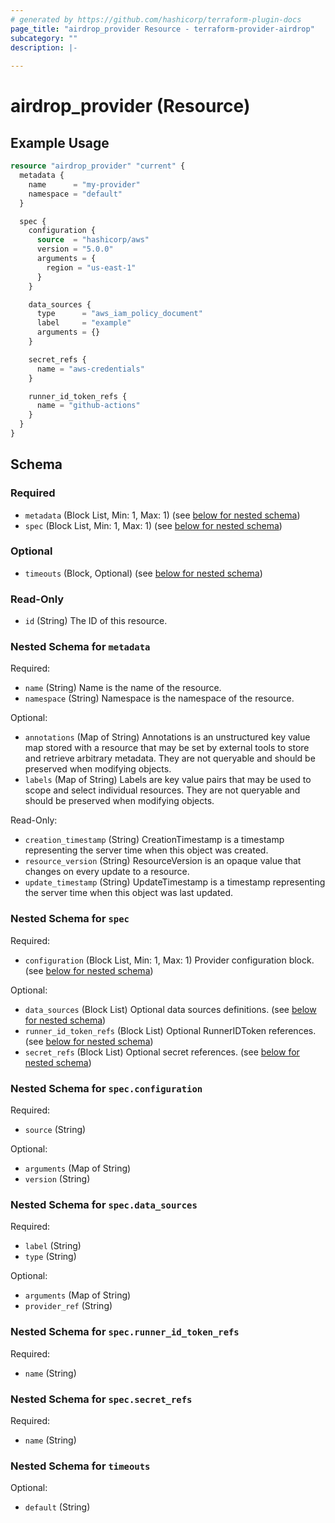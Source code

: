 ```yaml
---
# generated by https://github.com/hashicorp/terraform-plugin-docs
page_title: "airdrop_provider Resource - terraform-provider-airdrop"
subcategory: ""
description: |-
  
---
```


# airdrop_provider (Resource)



## Example Usage

```terraform
resource "airdrop_provider" "current" {
  metadata {
    name      = "my-provider"
    namespace = "default"
  }

  spec {
    configuration {
      source  = "hashicorp/aws"
      version = "5.0.0"
      arguments = {
        region = "us-east-1"
      }
    }

    data_sources {
      type      = "aws_iam_policy_document"
      label     = "example"
      arguments = {}
    }

    secret_refs {
      name = "aws-credentials"
    }

    runner_id_token_refs {
      name = "github-actions"
    }
  }
}
```

<!-- schema generated by tfplugindocs -->
## Schema

### Required

- `metadata` (Block List, Min: 1, Max: 1) (see [below for nested schema](#nestedblock--metadata))
- `spec` (Block List, Min: 1, Max: 1) (see [below for nested schema](#nestedblock--spec))

### Optional

- `timeouts` (Block, Optional) (see [below for nested schema](#nestedblock--timeouts))

### Read-Only

- `id` (String) The ID of this resource.

<a id="nestedblock--metadata"></a>
### Nested Schema for `metadata`

Required:

- `name` (String) Name is the name of the resource.
- `namespace` (String) Namespace is the namespace of the resource.

Optional:

- `annotations` (Map of String) Annotations is an unstructured key value map stored with a resource that may be set by external tools to store and retrieve arbitrary metadata. They are not queryable and should be preserved when modifying objects.
- `labels` (Map of String) Labels are key value pairs that may be used to scope and select individual resources. They are not queryable and should be preserved when modifying objects.

Read-Only:

- `creation_timestamp` (String) CreationTimestamp is a timestamp representing the server time when this object was created.
- `resource_version` (String) ResourceVersion is an opaque value that changes on every update to a resource.
- `update_timestamp` (String) UpdateTimestamp is a timestamp representing the server time when this object was last updated.


<a id="nestedblock--spec"></a>
### Nested Schema for `spec`

Required:

- `configuration` (Block List, Min: 1, Max: 1) Provider configuration block. (see [below for nested schema](#nestedblock--spec--configuration))

Optional:

- `data_sources` (Block List) Optional data sources definitions. (see [below for nested schema](#nestedblock--spec--data_sources))
- `runner_id_token_refs` (Block List) Optional RunnerIDToken references. (see [below for nested schema](#nestedblock--spec--runner_id_token_refs))
- `secret_refs` (Block List) Optional secret references. (see [below for nested schema](#nestedblock--spec--secret_refs))

<a id="nestedblock--spec--configuration"></a>
### Nested Schema for `spec.configuration`

Required:

- `source` (String)

Optional:

- `arguments` (Map of String)
- `version` (String)


<a id="nestedblock--spec--data_sources"></a>
### Nested Schema for `spec.data_sources`

Required:

- `label` (String)
- `type` (String)

Optional:

- `arguments` (Map of String)
- `provider_ref` (String)


<a id="nestedblock--spec--runner_id_token_refs"></a>
### Nested Schema for `spec.runner_id_token_refs`

Required:

- `name` (String)


<a id="nestedblock--spec--secret_refs"></a>
### Nested Schema for `spec.secret_refs`

Required:

- `name` (String)



<a id="nestedblock--timeouts"></a>
### Nested Schema for `timeouts`

Optional:

- `default` (String)
